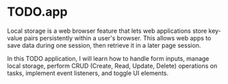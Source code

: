 # TODO.app

Local storage is a web browser feature that lets web applications store key-value pairs persistently within a user's browser. This allows web apps to save data during one session, then retrieve it in a later page session.

In this TODO application, I will learn how to handle form inputs, manage local storage, perform CRUD (Create, Read, Update, Delete) operations on tasks, implement event listeners, and toggle UI elements.
